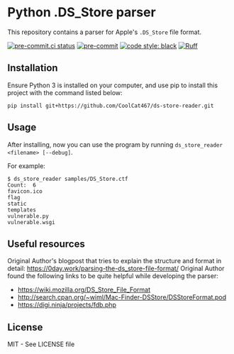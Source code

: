 # Python .DS_Store parser
This repository contains a parser for Apple's `.DS_Store` file format.

<!-- BADGIE TIME -->

[![pre-commit.ci status](https://results.pre-commit.ci/badge/github/CoolCat467/Python-dsstore/main.svg)](https://results.pre-commit.ci/latest/github/CoolCat467/Python-dsstore/main)
[![pre-commit](https://img.shields.io/badge/pre--commit-enabled-brightgreen?logo=pre-commit)](https://github.com/pre-commit/pre-commit)
[![code style: black](https://img.shields.io/badge/code_style-black-000000.svg)](https://github.com/psf/black)
[![Ruff](https://img.shields.io/endpoint?url=https://raw.githubusercontent.com/astral-sh/ruff/main/assets/badge/v2.json)](https://github.com/astral-sh/ruff)

<!-- END BADGIE TIME -->

## Installation
Ensure Python 3 is installed on your computer, and use pip to
install this project with the command listed below:

```
pip install git+https://github.com/CoolCat467/ds-store-reader.git
```

## Usage
After installing, now you can use the program by running `ds_store_reader <filename> [--debug]`.

For example:
```console
$ ds_store_reader samples/DS_Store.ctf
Count:  6
favicon.ico
flag
static
templates
vulnerable.py
vulnerable.wsgi
```

## Useful resources

Original Author's blogpost that tries to explain the structure and format in detail:  https://0day.work/parsing-the-ds_store-file-format/
Original Author found the following links to be quite helpful while developing the parser:

- https://wiki.mozilla.org/DS_Store_File_Format
- http://search.cpan.org/~wiml/Mac-Finder-DSStore/DSStoreFormat.pod
- https://digi.ninja/projects/fdb.php

## License

MIT - See LICENSE file
